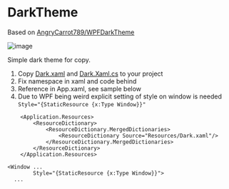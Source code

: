 # DarkTheme

Based on [AngryCarrot789/WPFDarkTheme](https://github.com/AngryCarrot789/WPFDarkTheme)

![image](https://github.com/user-attachments/assets/1d886289-9f3b-4f3b-a853-5a9481e9cb7a)

Simple dark theme for copy.
1. Copy [Dark.xaml](https://github.com/JohanLarsson/DarkTheme/blob/main/DarkTheme/Resources/Dark.xaml) and [Dark.Xaml.cs](https://github.com/JohanLarsson/DarkTheme/blob/main/DarkTheme/Resources/Dark.xaml.cs) to your project
2. Fix namespace in xaml and code behind
3. Reference in App.xaml, see sample below
4. Due to WPF being weird explicit setting of style on window is needed `Style="{StaticResource {x:Type Window}}"`

```xaml
    <Application.Resources>
        <ResourceDictionary>
            <ResourceDictionary.MergedDictionaries>
                <ResourceDictionary Source="Resources/Dark.xaml"/>
            </ResourceDictionary.MergedDictionaries>
        </ResourceDictionary>
    </Application.Resources>
```

```xaml
﻿<Window ...
        Style="{StaticResource {x:Type Window}}">
  ...
```
